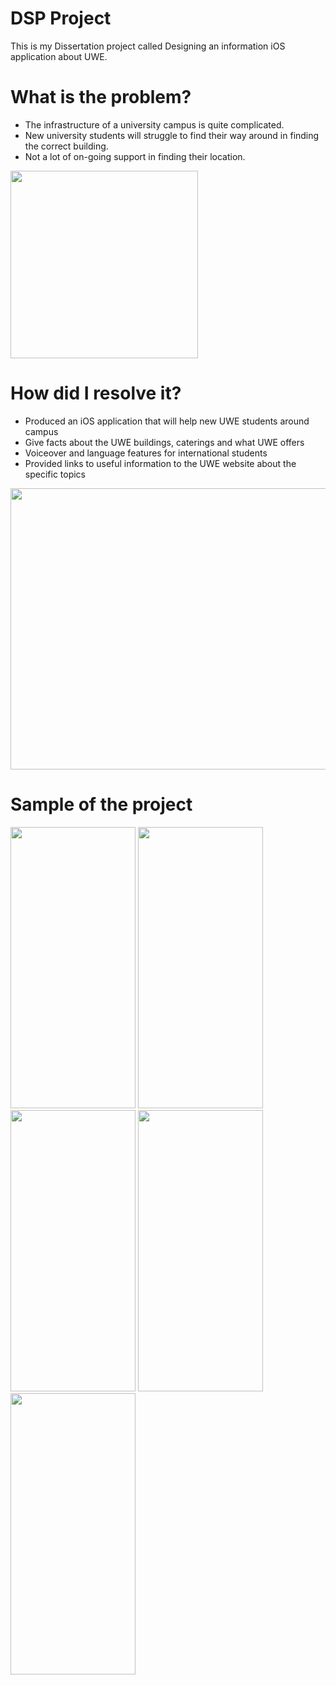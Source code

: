 # DSP Project

This is my Dissertation project called Designing an information iOS application about UWE.

# What is the problem?
- The infrastructure of a university campus is quite complicated. 
- New university students will struggle to find their way around in finding the correct building. 
- Not a lot of on-going support in finding their location.

<img src="https://user-images.githubusercontent.com/60824509/170562288-8a69190b-11af-464a-a216-8977264b0a4d.jpg" width="300" height="300">

# How did I resolve it?
- Produced an iOS application that will help new UWE students around campus
- Give facts about the UWE buildings, caterings and what UWE offers
- Voiceover and language features for international students
- Provided links to useful information to the UWE website about the specific topics

<img src="https://user-images.githubusercontent.com/60824509/170564004-6eab2f44-0a92-43fa-b8dc-a3bf57dae2e1.png" width="650" height="450" />

# Sample of the project
<img src="https://user-images.githubusercontent.com/60824509/170566131-94f77ad2-5fd3-4c79-adda-714c5220de51.gif" width="200" height="450" />
<img src="https://user-images.githubusercontent.com/60824509/170566204-a164988a-45e9-4aea-945b-b76de5073e79.gif" width="200" height="450" />
<img src="https://user-images.githubusercontent.com/60824509/170566215-ae96c410-7fc9-4635-982d-cec5af00d109.gif" width="200" height="450" />
<img src="https://user-images.githubusercontent.com/60824509/170566219-5cf69e83-b23c-4226-808e-7f9e5e17ed4b.gif" width="200" height="450" />
<img src="https://user-images.githubusercontent.com/60824509/170567216-b0bc763d-47a5-48ec-8bc8-e12699861066.gif" width="200" height="450" />
